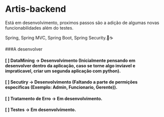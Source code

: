 # Artis-backend

Está em desenvolvimento, proximos passos são a adição de algumas novas funcionabilidades além do testes.

Spring, Spring MVC, Spring Boot, Spring Security.🍃☕


###A desenvolver

#### [ ] DataMining -> Desenvolvimento (Inicialmente pensando em desenvolver dentro da aplicação, caso se torne algo inviavel e impraticavel, criar um segunda aplicação com python).

#### [ ] Secutiry -> Desenvolvimento (Faltando a parte de permições especificas (Exemplo: Admin, Funcionario, Gerente)).

#### [ ] Tratamento de Erro -> Em desenvolvimento.

#### [ ] Testes -> Em desenvolvimento.
